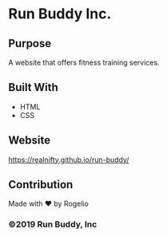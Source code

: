 # Run Buddy Inc.

## Purpose
A website that offers fitness training services.

## Built With
* HTML
* CSS

## Website
https://realnifty.github.io/run-buddy/

## Contribution
Made with ❤️ by Rogelio

### ©️2019 Run Buddy, Inc 
